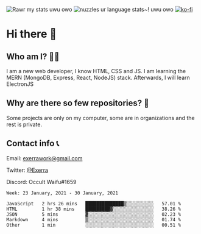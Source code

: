 ![Rawr my stats uwu owo](https://github-readme-stats.vercel.app/api?username=Exerra&show_icons=true&theme=buefy)
![nuzzles ur language stats~! uwu owo](https://github-readme-stats.vercel.app/api/top-langs/?username=Exerra&layout=compact)
[![ko-fi](https://www.ko-fi.com/img/githubbutton_sm.svg)](https://ko-fi.com/X8X130H96)
# Hi there 👋
## Who am I? 🙋‍♀️
I am a new web developer, I know HTML, CSS and JS. I am learning the MERN (MongoDB, Express, React, NodeJS) stack. Afterwards, I will learn ElectronJS
## Why are there so few repositories? 🤔
Some projects are only on my computer, some are in organizations and the rest is private.
## Contact info 📞
Email: [exerrawork@gmail.com](mailto:exerrawork@gmail.com)

Twitter: [@Exerra](https://twitter.com/exerra)

Discord: Occult Waifu#1659

<!--START_SECTION:waka-->
```text
Week: 23 January, 2021 - 30 January, 2021

JavaScript   2 hrs 26 mins   ██████████████▒░░░░░░░░░░   57.01 % 
HTML         1 hr 38 mins    █████████▓░░░░░░░░░░░░░░░   38.26 % 
JSON         5 mins          ▓░░░░░░░░░░░░░░░░░░░░░░░░   02.23 % 
Markdown     4 mins          ▒░░░░░░░░░░░░░░░░░░░░░░░░   01.74 % 
Other        1 min           ░░░░░░░░░░░░░░░░░░░░░░░░░   00.51 % 
```
<!--END_SECTION:waka-->
